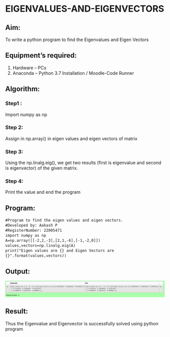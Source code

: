 # EIGENVALUES-AND-EIGENVECTORS
## Aim:
To write a python program to find the Eigenvalues and Eigen Vectors
## Equipment’s required:
1. 	Hardware – PCs
2. 	Anaconda – Python 3.7 Installation / Moodle-Code Runner
## Algorithm:
### Step1 : 
Import numpy as np
### Step 2: 
Assign in np.array() in eigen values and eigen vectors of matrix
### Step 3: 
Using the np.linalg.eig(),  we get two results (first is eigenvalue and second is eigenvector) of the given matrix.
### Step 4: 
Print the value and end the program
## Program:
````
#Program to find the eigen values and eigen vectors.
#Developed by: Aakash P
#RegisterNumber: 22005471
import numpy as np
A=np.array([[-2,2,-3],[2,1,-6],[-1,-2,0]])
values,vectors=np.linalg.eig(A)
print("Eigen values are {} and Eigen Vectors are {}".format(values,vectors))
````
## Output:
![OUTPUT](/Screenshot%20from%202022-12-25%2016-10-44.png)
## Result:
Thus the Eigenvalue and Eigenvector is successfully solved using python program
